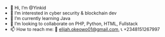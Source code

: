- 👋 Hi, I’m @Yinkid
- 👀 I’m interested in cyber security & blockchain dev
- 🌱 I’m currently learning Java
- 💞️ I’m looking to collaborate on PHP, Python, HTML, Fullstack
- 📫 How to reach me: 📧 elijah.okeowo01@gmail.com, 📞 +2348151267997

<!---
Yinkid/Yinkid is a ✨ special ✨ repository because its `README.md` (this file) appears on your GitHub profile.
You can click the Preview link to take a look at your changes.
--->
